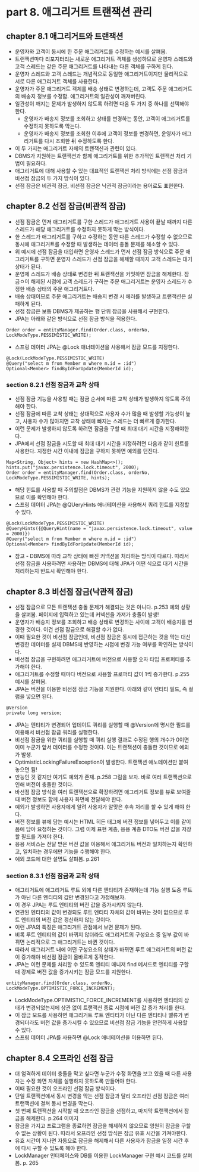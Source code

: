 # part 8. 애그리거트 트랜잭션 관리

## chapter 8.1 애그리거트와 트랜잭션 

* 운영자와 고객이 동시에 한 주문 애그리거트를 수정하는 예시를 살펴봄.
* 트랜잭션마다 리포지터리는 새로운 애그리거트 객체를 생성하므로 운영자 스레드와 고객 스레드는 같은 주문 애그리거트를 나타내는 다른 객체를 구하게 된다.
* 운영자 스레드와 고객 스레드는 개념적으로 동일한 애그리거트이지만 물리적으로 서로 다른 애그리거트 객체를 사용한다.
* 운영자가 주문 애그리거트 객체를 배송 상태로 변경하는데, 고객도 주문 애그리거트의 배송지 정보를 수정함. 애그리거트의 일관성이 깨져버린다.
* 일관성이 깨지는 문제가 발생하지 않도록 하려면 다음 두 가지 중 하나를 선택해야 한다.
  * 운영자가 배송지 정보를 조회하고 상태를 변경하는 동안, 고객이 애그리거트를 수정하지 못하도록 막는다.
  * 운영자가 배송지 정보를 조회한 이후에 고객이 정보를 변경하면, 운영자가 애그리거트를 다시 조회한 뒤 수정하도록 한다.
* 이 두 가지는 애그리거트 자체의 트랜잭션과 관련이 있다.
* DBMS가 지원하는 트랜잭션과 함께 애그리거트를 위한 추가적인 트랜잭션 처리 기법이 필요하다.
* 애그리거트에 대해 사용할 수 있는 대표적인 트랜잭션 처리 방식에는 선점 잠금과 비선점 잠금의 두 가지 방식이 있다.
* 선점 잠금은 비관적 잠금, 비선점 잠금은 낙관적 잠금이라는 용어로도 표현한다.

## chapter 8.2 선점 잠금(비관적 잠금)

* 선점 잠금은 먼저 애그리거트를 구한 스레드가 애그리거트 사용이 끝날 때까지 다른 스레드가 해당 애그리거트를 수정하지 못하게 막는 방식이다.
* 한 스레드가 애그리거트를 구하고 수정하는 동안 다른 스레드가 수정할 수 없으므로 동시에 애그리거트를 수정할 때 발생하는 데이터 충돌 문제를 해소할 수 있다.
* 위 예시에 선점 잠금을 대입하면 운영자 스레드가 먼저 선점 잠금 방식으로 주문 애그리거트를 구하면 운영자 스레드가 선점 잠금을 해제할 때까지 고객 스레드는 대기 상태가 된다.
* 운영제 스레드가 배송 상태로 변경한 뒤 트랜잭션을 커밋하면 잠금을 해제한다. 잠금ㅇ이 해제된 시점에 고객 스레드가 구하는 주문 애그리거트는 운영자 스레드가 수정한 배송 상태의 주문 애그리거트다.
* 배송 상태이므로 주문 애그리거트는 배송지 변경 시 에러를 발생하고 트랜잭션은 실패하게 된다.
* 선점 잠금은 보통 DBMS가 제공하는 행 단위 잠금을 사용해서 구현한다.
* JPA는 아래와 같은 방식으로 선점 잠금 방식을 적용한다.
```
Order order = entityManager.find(Order.class, orderNo, LockModeType.PESSIMISTIC_WRITE);
```
* 스프링 데이터 JPA는 @Lock 애너테이션을 사용해서 잠금 모드를 지정한다.
```
@Lock(LockModeType.PESSIMISTIC_WRITE)
@Query("select m from Member m where m.id = :id")
Optional<Member> findByIdForUpdate(MemberId id);
```

### section 8.2.1 선점 잠금과 교착 상태

* 선점 잠금 기능을 사용할 때는 잠금 순서에 따른 교착 상태가 발생하지 않도록 주의해야 한다.
* 선점 잠금에 따른 교착 상태는 상대적으로 사용자 수가 많을 때 발생할 가능성이 높고, 사용자 수가 많아지면 교착 상태에 빠지는 스레드는 더 빠르게 증가한다.
* 이런 문제가 발생하지 않도록 하려면 잠금을 구할 때 최대 대기 시간을 지정해야한다.
* JPA에서 선점 잠금을 시도할 때 최대 대기 시간을 지정하려면 다음과 같이 힌트를 사용한다. 지정한 시간 이내에 잠금을 구하지 못하면 예외를 던진다.
```
Map<String, Object> hints = new HashMap<>();
hints.put("javax.persistence.lock.timeout", 2000);
Order order = entityManager.find(Order.class, orderNo, LockModeType.PESSIMISTIC_WRITE, hints);
```
* 해당 힌트를 사용할 때 주의할점은 DBMS가 관련 기능을 지원하지 않을 수도 있으므로 이를 확인해야 한다.
* 스프링 데이터 JPA는 @QUeryHints 애너테이션을 사용해서 쿼리 힌트를 지정할 수 있다.
```
@Lock(LockModeType.PESSIMISTIC_WRITE)
@QueryHints({@QueryHint(name = "javax.persistence.lock.timeout", value = 2000)})
@Query("select m from Member m where m.id = :id")
Optional<Member> findByIdForUpdate(MemberId id);
```
* 참고 - DBMS에 따라 교착 상태에 빠진 커넥션을 처리하는 방식이 다르다. 따라서 선점 잠금을 사용하려면 사용하는 DBMS에 대해 JPA가 어떤 식으로 대기 시간을 처리하는지 반드시 확인해야 한다.

## chapter 8.3 비선점 잠금(낙관적 잠금)

* 선점 잠금으로 모든 트랜잭션 충돌 문제가 해결되는 것은 아니다. p.253 예외 상황을 살펴봄. 페이지에 입력하고 있는데 커넥션을 가져가 충돌이 발생!
* 운영자가 배송지 정보를 조회하고 배송 상태로 변경하는 사이에 고객이 배송지를 변경한 것이다. 이건 선점 잠금으로 해결할 수가 없다.
* 이때 필요한 것이 비선점 잠금인데, 비선점 잠금은 동시에 접근하는 것을 막는 대신 변경한 데이터를 실제 DBMS에 반영하는 시점에 변경 가능 여부를 확인하는 방식이다.
* 비선점 잠금을 구현하려면 애그리거트에 버전으로 사용할 숫자 타입 프로퍼티를 추가해야 한다.
* 애그리거트를 수정할 때마다 버전으로 사용할 프로퍼티 값이 1씩 증가한다. p.255 예시를 살펴봄.
* JPA는 버전을 이용한 비선점 잠금 기능을 지원한다. 아래와 같이 엔티티 필드, 즉 컬럼을 넣으면 된다.
```
@Version
private long version;
```
* JPA는 엔티티가 변경되어 업데이트 쿼리를 실행할 때 @Version에 명시한 필드를 이용해서 비선점 잠금 쿼리를 실행한다.
* 비선점 잠금을 위한 쿼리를 실행할 때 쿼리 실행 결과로 수정된 행의 개수가 0이면 이미 누군가 앞서 데이터를 수정한 것이다. 이는 트랜잭션이 충돌한 것이므로 예외가 발생.
* OptimisticLockingFailureException이 발생한다. 트랜잭션 애노테이션만 붙여 놓으면 됨!
* 만능인 것 같지만 여기도 예외가 존재. p.258 그림을 보자. 바로 여러 트랜잭션으로 인해 버전이 충돌한 것이다.
* 바선점 잠금 방식을 여러 트랜잭션으로 확장하려면 애그리거트 정보를 뷰로 보여줄 때 버전 정보도 함께 사용자 화면에 전달해야 한다.
* 예외가 발생하면 사용자에게 알려 사용자가 알맞은 후속 처리를 할 수 있게 해야 한다.
* 버전 정보를 뷰에 담는 예시는 HTML 히든 태그에 버전 정보를 넣어두고 이를 같이 폼에 담아 요청하는 것이다. 그럼 이제 표현 계층, 응용 계층 DTO도 버전 값을 저장할 필드를 가져야 한다.
* 응용 서비스는 전달 받은 버전 값을 이용해서 애그리거트 버전과 일치하는지 확인하고, 일치하는 경우에만 기능을 수행해야 한다.
* 예외 코드에 대한 설명도 살펴봄. p.261

### section 8.3.1 선점 잠금과 교착 상태

* 애그리거트에 애그리거트 루트 외에 다른 엔티티가 존재하는데 기능 실행 도중 루트가 아닌 다른 엔티티의 값만 변경된다고 가정해보자.
* 이 경우 JPA는 루트 엔티티의 버전 값을 증가시키지 않는다.
* 연관된 엔티티의 값이 변경되도 루트 엔티티 자체의 값이 바뀌는 것이 없으므로 루트 엔티티의 버전 값은 갱신하지 않는 것이다.
* 이런 JPA의 특징은 애그리거트 관점에서 보면 문제가 된다.
* 비록 루트 엔티티의 값이 바뀌지 않더라도 애그리거트의 구성요소 중 일부 값이 바뀌면 논리적으로 그 애그리거트는 바뀐 것이다.
* 따라서 애그리거트 내에 어떤 구성요소의 상태가 바뀌면 루트 애그리거트의 버전 값이 증가해야 비선점 잠금이 올바르게 동작한다.
* JPA는 이런 문제를 처리할 수 있도록 엔티티 매니저 find 메서드로 엔티티를 구할때 강제로 버전 값을 증가시키는 잠금 모드를 지원한다.

```
entityManager.find(Order.class, orderNo, LockModeType.OPTIMISTIC_FORCE_INCREMENT);
```

* LockModeType.OPTIMISTIC_FORCE_INCREMENT를 사용하면 엔티티의 상태가 변경되었는지에 상관 없이 트랜잭션 종료 시점에 버전 값 증가 처리를 한다.
* 이 잠금 모드를 사용하면 애그리거트 루트 엔티티가 아닌 다른 엔티티나 밸류가 변경되더라도 버전 값을 증가시킬 수 있으므로 비선점 잠금 기능을 안전하게 사용할 수 있다.
* 스프링 데이터 JPA를 사용하면 @Lock 애너테이션을 이용하면 된다.

## chapter 8.4 오프라인 선점 잠금

* 더 엄격하게 데이터 충돌을 막고 싶다면 누군가 수정 화면을 보고 있을 때 다른 사용자는 수정 화면 자체를 실행하지 못하도록 만들어야 한다.
* 이때 필요한 것이 오프라인 선점 잠금 방식이다.
* 단일 트랜잭션에서 동시 변경을 막는 선점 잠금과 달리 오프라인 선점 잠금은 여러 트랜잭션에 걸쳐 동시 변경을 막는다.
* 첫 번째 트랜잭션을 시작할 때 오프라인 잠금을 선점하고, 마지막 트랜잭션에서 잠금을 해제한다. p.264 이미지
* 잠금을 가지고 프로그램을 종료하면 잠금을 해제하지 않으므로 영원히 잠금을 구할 수 없는 상황이 된다. 따라서 오프라인 선점 방식은 잠금 유효 시간을 가져야한다.
* 유효 시간이 지나면 자동으로 잠금을 해제해서 다른 사용자가 잠금을 일정 시간 후에 다시 구할 수 있도록 해야 한다.
* LockManager 인터페이스와 DB를 이용한 LockManager 구현 예시 코드를 살펴봄. p. 265 